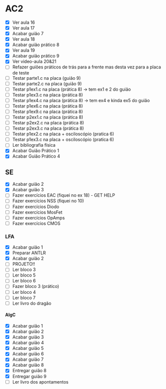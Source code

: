 # AC2

- [x] Ver aula 16
- [x] Ver aula 17
- [x] Acabar guião 7
- [x] Ver aula 18
- [x] Acabar guião prático 8
- [x] Ver aula 19
- [x] Acabar guião prático 9
- [x] Ver video-aula 20&21
- [ ] Refazer guiões práticos de trás para a frente mas desta vez para a placa de teste
- [ ] Testar parte1.c na placa (guião 9)
- [ ] Testar parte2.c na placa (guião 9)
- [ ] Testar p1ex1.c na placa (prática 8) -> tem ex1 e 2 do guião
- [ ] Testar p1ex3.c na placa (prática 8)
- [ ] Testar p1ex4.c na placa (prática 8) -> tem ex4 e kinda ex5 do guião
- [ ] Testar p1ex6.c na placa (prática 8)
- [ ] Testar p1ex9.c na placa (prática 8)
- [ ] Testar p2ex1.c na placa (prática 8)
- [ ] Testar p2ex2.c na placa (prática 8)
- [ ] Testar p2ex3.c na placa (prática 8)
- [ ] Testar p1ex2.c na placa + osciloscópio (pratica 6)
- [ ] Testar p1ex3.c na placa + osciloscópio (pratica 6)
- [ ] Ler bibliografia física
- [x] Acabar Guião Prático 1
- [x] Acabar Guião Prático 4

## SE

- [x] Acabar guião 2
- [x] Acabar guião 3
- [ ] Fazer exercícios EAC (fiquei no ex 18) - GET HELP
- [ ] Fazer exercícios NSS (fiquei no 10)
- [ ] Fazer exercícios Diodo
- [ ] Fazer exercícios MosFet
- [ ] Fazer exercícios OpAmps
- [ ] Fazer exercícios CMOS

### LFA

- [x] Acabar guião 1
- [x] Preparar ANTLR
- [x] Acabar guião 2
- [ ] PROJETO!!
- [ ] Ler bloco 3
- [ ] Ler bloco 5
- [ ] Ler bloco 6
- [ ] Fazer bloco 3 (prático)
- [ ] Ler bloco 4
- [ ] Ler bloco 7
- [ ] Ler livro do dragão

#### AlgC

- [x] Acabar guião 1
- [x] Acabar guião 2
- [x] Acabar guião 3
- [x] Acabar guião 4
- [x] Acabar guião 5
- [x] Acabar guião 6
- [x] Acabar guião 7
- [x] Acabar guião 8
- [x] Entregar guião 8
- [x] Entregar guião 9
- [ ] Ler livro dos apontamentos
